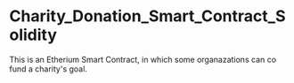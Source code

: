 # Charity_Donation_Smart_Contract_Solidity
This is an Etherium Smart Contract, in which some organazations can co fund a charity's goal.
